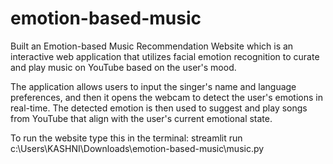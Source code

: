 # emotion-based-music


Built an Emotion-based Music Recommendation Website which is an interactive web application that utilizes
facial emotion recognition to curate and play music on YouTube based on the user's mood.

The application allows users to input the singer's name and language preferences, and then it opens the webcam to detect the user's emotions in real-time. The detected emotion is then used to suggest and play
songs from YouTube that align with the user's current emotional state.

To run the website type this in the terminal:
streamlit run c:\Users\KASHNI\Downloads\emotion-based-music\music.py
